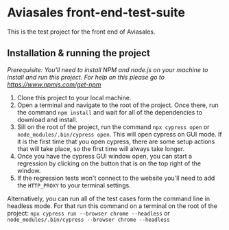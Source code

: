 # Aviasales front-end-test-suite

This is the test project for the front end of Aviasales.

## Installation & running the project

_Prerequisite: You'll need to install NPM and node.js on your machine to install and run this project. For help on this please go to https://www.npmjs.com/get-npm_

1. Clone this project to your local machine.
2. Open a terminal and navigate to the root of the project. Once there, run the command `npm install` and wait for all of the dependencies to download and install.
3. Sill on the root of the project, run the command `npx cypress open` or `node_modules/.bin/cypress open`. This will open cypress on GUI mode. If it is the first time that you open cypress, there are some setup actions that will take place, so the first time will always take longer.
4. Once you have the cypress GUI window open, you can start a regression by clicking on the button that is on the top right of the window.
5. If the regression tests won't connect to the website you'll need to add the `HTTP_PROXY` to your terminal settings.

Alternatively, you can run all of the test cases form the command line in headless mode. For that run this command on a terminal on the root of the project: `npx cypress run --browser chrome --headless` or `node_modules/.bin/cypress --browser chrome --headless`
